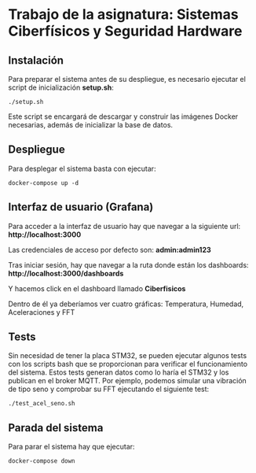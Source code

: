 # Trabajo de la asignatura: Sistemas Ciberfísicos y Seguridad Hardware
## Instalación
Para preparar el sistema antes de su despliegue, es necesario ejecutar el
script de inicialización **setup.sh**:

    ./setup.sh

Este script se encargará de descargar y construir las imágenes Docker necesarias,
además de inicializar la base de datos.

## Despliegue
Para desplegar el sistema basta con ejecutar:

    docker-compose up -d

## Interfaz de usuario (Grafana)
Para acceder a la interfaz de usuario hay que navegar a la siguiente url:
    **http://localhost:3000**

Las credenciales de acceso por defecto son: **admin:admin123**

Tras iniciar sesión, hay que navegar a la ruta donde están los dashboards:
    **http://localhost:3000/dashboards**

Y hacemos click en el dashboard llamado **Ciberfisicos**

Dentro de él ya deberíamos ver cuatro gráficas: Temperatura, Humedad, Aceleraciones
y FFT

## Tests
Sin necesidad de tener la placa STM32, se pueden ejecutar algunos tests con los scripts bash
que se proporcionan para verificar el funcionamiento del sistema. Estos tests generan datos como
lo haría el STM32 y los publican en el broker MQTT. Por ejemplo, podemos simular una 
vibración de tipo seno y comprobar su FFT ejecutando el siguiente test:

    ./test_acel_seno.sh

## Parada del sistema
Para parar el sistema hay que ejecutar:

    docker-compose down

